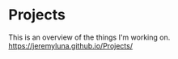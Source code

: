 # Projects
This is an overview of the things I'm working on.
https://jeremyluna.github.io/Projects/

